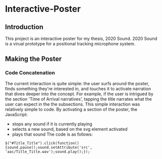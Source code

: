 # Interactive-Poster
## Introduction
This project is an interactive poster for my thesis, 2020 Sound. 2020 Sound is a virual prototype for a positional tracking microphone system.
## Making the Poster
### Code Concatenation
The current interaction is quite simple: the user surfs around the poster, finds something they're interested in, and touches it to activate narration that dives deeper into the concept. For example, if the user is intrigued by the section 'Time of Arrival narratives', tapping the title narrates what the user can expect in the the subsections.
This simple interaction was relatively simple to code. By activating a section of the poster, the JavaScript:
* stops any sound if it is currently playing
* selects a new sound, based on the svg element activated
* plays that sound
The code is as follows:
```
$("#Title_Title").click(function() {sound.pause();sound.setAttribute('src', 'aac/Title_Title.wav');sound.play();});
```
